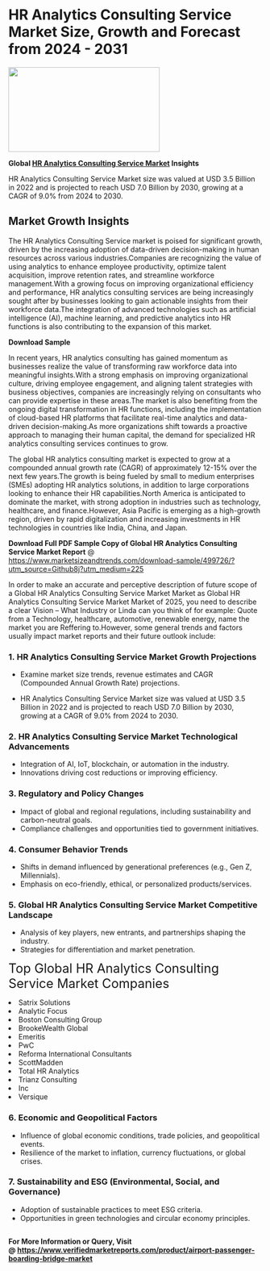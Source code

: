 <H1>HR Analytics Consulting Service Market Size, Growth and Forecast from 2024 - 2031</H1><img class="aligncenter size-medium wp-image-584254" src="https://thirdeyenews.in/wp-content/uploads/2024/09/Global-Market-Research-300x168.jpeg" alt="" width="300" height="168" /><p><strong>Global&nbsp;<a href="https://www.marketsizeandtrends.com/download-sample/499726/?utm_source=Github8j?utm_medium=225">HR Analytics Consulting Service Market</a> Insights</strong></p><p>HR Analytics Consulting Service Market size was valued at USD 3.5 Billion in 2022 and is projected to reach USD 7.0 Billion by 2030, growing at a CAGR of 9.0% from 2024 to 2030.</p><p><h2>Market Growth Insights</h2> <p>The HR Analytics Consulting Service market is poised for significant growth, driven by the increasing adoption of data-driven decision-making in human resources across various industries.Companies are recognizing the value of using analytics to enhance employee productivity, optimize talent acquisition, improve retention rates, and streamline workforce management.With a growing focus on improving organizational efficiency and performance, HR analytics consulting services are being increasingly sought after by businesses looking to gain actionable insights from their workforce data.The integration of advanced technologies such as artificial intelligence (AI), machine learning, and predictive analytics into HR functions is also contributing to the expansion of this market.</p> <p><strong>Download Sample</strong></p> <p>In recent years, HR analytics consulting has gained momentum as businesses realize the value of transforming raw workforce data into meaningful insights.With a strong emphasis on improving organizational culture, driving employee engagement, and aligning talent strategies with business objectives, companies are increasingly relying on consultants who can provide expertise in these areas.The market is also benefiting from the ongoing digital transformation in HR functions, including the implementation of cloud-based HR platforms that facilitate real-time analytics and data-driven decision-making.As more organizations shift towards a proactive approach to managing their human capital, the demand for specialized HR analytics consulting services continues to grow.</p> <p>The global HR analytics consulting market is expected to grow at a compounded annual growth rate (CAGR) of approximately 12-15% over the next few years.The growth is being fueled by small to medium enterprises (SMEs) adopting HR analytics solutions, in addition to large corporations looking to enhance their HR capabilities.North America is anticipated to dominate the market, with strong adoption in industries such as technology, healthcare, and finance.However, Asia Pacific is emerging as a high-growth region, driven by rapid digitalization and increasing investments in HR technologies in countries like India, China, and Japan.</p> <p><span class=""><strong>Download Full PDF Sample Copy of Global HR Analytics Consulting Service Market Report</strong> @ <a href="https://www.marketsizeandtrends.com/download-sample/499726/?utm_source=Github8j?utm_medium=225" target="_blank">https://www.marketsizeandtrends.com/download-sample/499726/?utm_source=Github8j?utm_medium=225</a></span></p><p>In order to make an accurate and perceptive description of future scope of a Global&nbsp;HR Analytics Consulting Service Market Market as Global&nbsp;HR Analytics Consulting Service Market Market of 2025, you need to describe a clear Vision &ndash; What Industry or Linda can you think of for example: Quote from a Technology, healthcare, automotive, renewable energy, name the market you are Reffering to.However, some general trends and factors usually impact market reports and their future outlook include:</p><h3>1.&nbsp;<strong>HR Analytics Consulting Service Market Growth Projections</strong></h3><ul><li>Examine market size trends, revenue estimates and CAGR (Compounded Annual Growth Rate) projections.</li><li><p>HR Analytics Consulting Service Market size was valued at USD 3.5 Billion in 2022 and is projected to reach USD 7.0 Billion by 2030, growing at a CAGR of 9.0% from 2024 to 2030.</p></li></ul><h3>2.&nbsp;<strong>HR Analytics Consulting Service Market Technological Advancements</strong></h3><ul><li>Integration of AI, IoT, blockchain, or automation in the industry.</li><li>Innovations driving cost reductions or improving efficiency.</li></ul><h3>3.&nbsp;<strong>Regulatory and Policy Changes</strong></h3><ul><li>Impact of global and regional regulations, including sustainability and carbon-neutral goals.</li><li>Compliance challenges and opportunities tied to government initiatives.</li></ul><h3>4.&nbsp;<strong>Consumer Behavior Trends</strong></h3><ul><li>Shifts in demand influenced by generational preferences (e.g., Gen Z, Millennials).</li><li>Emphasis on eco-friendly, ethical, or personalized products/services.</li></ul><h3>5.&nbsp;<strong>Global HR Analytics Consulting Service Market Competitive Landscape</strong></h3><ul><li>Analysis of key players, new entrants, and partnerships shaping the industry.</li><li>Strategies for differentiation and market penetration.</li></ul><p data-pm-slice="1 1 []"><span style="color: inherit; font-family: inherit; font-size: 25px;">Top Global HR Analytics Consulting Service Market Companies</span></p><div class="" data-test-id=""><p><li>Satrix Solutions</li><li> Analytic Focus</li><li> Boston Consulting Group</li><li> BrookeWealth Global</li><li> Emeritis</li><li> PwC</li><li> Reforma International Consultants</li><li> ScottMadden</li><li> Total HR Analytics</li><li> Trianz Consulting</li><li> Inc</li><li> Versique</li></p></div><h3>6.&nbsp;<strong>Economic and Geopolitical Factors</strong></h3><ul><li>Influence of global economic conditions, trade policies, and geopolitical events.</li><li>Resilience of the market to inflation, currency fluctuations, or global crises.</li></ul><h3>7.&nbsp;<strong>Sustainability and ESG (Environmental, Social, and Governance)</strong></h3><ul><li>Adoption of sustainable practices to meet ESG criteria.</li><li>Opportunities in green technologies and circular economy principles.</li></ul><h2><strong style="font-size: 14px;">For More Information or Query, Visit @&nbsp;</strong><a style="background-color: #ffffff; font-size: 14px;" href="https://www.marketsizeandtrends.com/report/hr-analytics-consulting-service-market/" target="_blank">https://www.verifiedmarketreports.com/product/airport-passenger-boarding-bridge-market</a></h2>